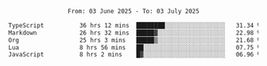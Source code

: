 <div align="center">
<p style="text-align: center;">
<!--START_SECTION:waka-->

```txt
From: 03 June 2025 - To: 03 July 2025

TypeScript          36 hrs 12 mins  ████████░░░░░░░░░░░░░░░░░   31.34 %
Markdown            26 hrs 32 mins  █████▓░░░░░░░░░░░░░░░░░░░   22.98 %
Org                 25 hrs 3 mins   █████▒░░░░░░░░░░░░░░░░░░░   21.68 %
Lua                 8 hrs 56 mins   ██░░░░░░░░░░░░░░░░░░░░░░░   07.75 %
JavaScript          8 hrs 2 mins    █▓░░░░░░░░░░░░░░░░░░░░░░░   06.96 %
```

<!--END_SECTION:waka-->
</p>
</div>
